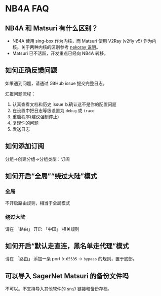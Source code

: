 # NB4A FAQ

## NB4A 和 Matsuri 有什么区别？

- NB4A 使用 sing-box 作为内核，而 Matsuri 使用 V2Ray (v2fly v5) 作为内核。关于两种内核的区别参考 [nekoray 说明](/n-configuration/#nekobox)。
- Matsuri 已不活跃，开发重点已经向 NB4A 转移。

## 如何正确反馈问题

如果遇到问题，请通过 GitHub issue 提交完整日志。

汇报问题流程：

1. 认真查看文档和历史 issue 以确认这不是你的配置问题
2. 在设置中把日志等级设置为 `debug` 或 `trace`
3. 重启程序(建议强制停止)
4. 复现你的问题
5. 发送日志

## 如何添加订阅

分组→创建分组→分组类型：订阅

## 如何开启“全局”“绕过大陆”模式

### 全局

不开启路由规则，相当于全局模式

### 绕过大陆

请在 「路由」 开启 「中国」 相关规则

## 如何开启“默认走直连，黑名单走代理”模式

请在 「路由」 添加一条 port `0:65535` -> `bypass` 的规则，置于底部。

## 可以导入 SagerNet Matsuri 的备份文件吗

不可以。不支持导入其他软件的 sn:// 链接和备份存档。
